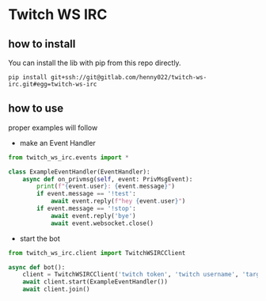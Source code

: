 # Twitch WS IRC

## how to install
You can install the lib with pip from this repo directly.
```
pip install git+ssh://git@gitlab.com/henny022/twitch-ws-irc.git#egg=twitch-ws-irc
```

## how to use
proper examples will follow

- make an Event Handler
```python
from twitch_ws_irc.events import *

class ExampleEventHandler(EventHandler):
    async def on_privmsg(self, event: PrivMsgEvent):
        print(f"{event.user}: {event.message}")
        if event.message == '!test':
            await event.reply(f"hey {event.user}")
        if event.message == '!stop':
            await event.reply('bye')
            await event.websocket.close()
```

- start the bot
```python
from twitch_ws_irc.client import TwitchWSIRCClient

async def bot():
    client = TwitchWSIRCClient('twitch token', 'twitch username', 'target channel')
    await client.start(ExampleEventHandler())
    await client.join()

```